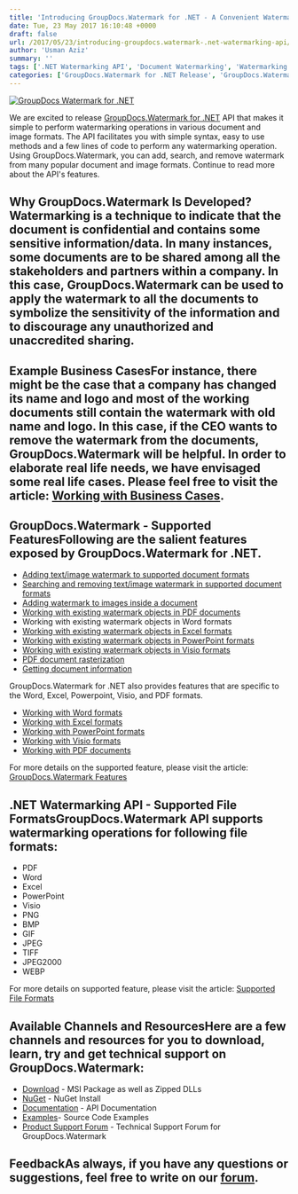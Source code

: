 ```yaml
---
title: 'Introducing GroupDocs.Watermark for .NET - A Convenient Watermarking API'
date: Tue, 23 May 2017 16:10:48 +0000
draft: false
url: /2017/05/23/introducing-groupdocs.watermark-.net-watermarking-api/
author: 'Usman Aziz'
summary: ''
tags: ['.NET Watermarking API', 'Document Watermarking', 'Watermarking API for .NET']
categories: ['GroupDocs.Watermark for .NET Release', 'GroupDocs.Watermark Product Family']
---
```


[![GroupDocs Watermark for .NET](http://blog.groupdocs.com/wp-content/uploads/sites/4/2017/05/GroupDocs-Watermark-for-.NET_.png)](http://groupdocs.com/dot-net/document-watermark-library)

We are excited to release [GroupDocs.Watermark for .NET](https://www.groupdocs.com/products/watermark/net) API that makes it simple to perform watermarking operations in various document and image formats. The API facilitates you with simple syntax, easy to use methods and a few lines of code to perform any watermarking operation. Using GroupDocs.Watermark, you can add, search, and remove watermark from many popular document and image formats. Continue to read more about the API's features.

## Why GroupDocs.Watermark Is Developed?Watermarking is a technique to indicate that the document is confidential and contains some sensitive information/data. In many instances, some documents are to be shared among all the stakeholders and partners within a company. In this case, GroupDocs.Watermark can be used to apply the watermark to all the documents to symbolize the sensitivity of the information and to discourage any unauthorized and unaccredited sharing.

## Example Business CasesFor instance, there might be the case that a company has changed its name and logo and most of the working documents still contain the watermark with old name and logo. In this case, if the CEO wants to remove the watermark from the documents, GroupDocs.Watermark will be helpful. In order to elaborate real life needs, we have envisaged some real life cases. Please feel free to visit the article: [Working with Business Cases](https://docs.groupdocs.com/watermark/net).

## GroupDocs.Watermark - Supported FeaturesFollowing are the salient features exposed by GroupDocs.Watermark for .NET.

*   [Adding text/image watermark to supported document formats](https://docs.groupdocs.com/watermark/net)
*   [Searching and removing text/image watermark in supported document formats](https://docs.groupdocs.com/watermark/net)
*   [Adding watermark to images inside a document](https://docs.groupdocs.com/display/watermarknet/Adding+Watermark+to+Images+Inside+a+Document)
*   [Working with existing watermark objects in PDF documents](https://docs.groupdocs.com/watermark/net)
*   Working with existing watermark objects in Word formats
*   [Working with existing watermark objects in Excel formats](https://docs.groupdocs.com/watermark/net)
*   [Working with existing watermark objects in PowerPoint formats](https://docs.groupdocs.com/watermark/net)
*   [Working with existing watermark objects in Visio formats](https://docs.groupdocs.com/watermark/net)
*   [PDF document rasterization](https://docs.groupdocs.com/watermark/net)
*   [Getting document information](https://docs.groupdocs.com/watermark/net)

GroupDocs.Watermark for .NET also provides features that are specific to the Word, Excel, Powerpoint, Visio, and PDF formats.

*   [Working with Word formats](https://docs.groupdocs.com/watermark/net)
*   [Working with Excel formats](https://docs.groupdocs.com/watermark/net)
*   [Working with PowerPoint formats](https://docs.groupdocs.com/watermark/net)
*   [Working with Visio formats](https://docs.groupdocs.com/watermark/net)
*   [Working with PDF documents](https://docs.groupdocs.com/watermark/net)

For more details on the supported feature, please visit the article: [GroupDocs.Watermark Features](https://docs.groupdocs.com/display/watermarknet/Features+Overview)

## .NET Watermarking API - Supported File FormatsGroupDocs.Watermark API supports watermarking operations for following file formats:

*   PDF
*   Word
*   Excel
*   PowerPoint
*   Visio
*   PNG
*   BMP
*   GIF
*   JPEG
*   TIFF
*   JPEG2000
*   WEBP

For more details on supported feature, please visit the article: [Supported File Formats](https://docs.groupdocs.com/watermark/net)

## Available Channels and ResourcesHere are a few channels and resources for you to download, learn, try and get technical support on GroupDocs.Watermark:

*   [Download](https://downloads.groupdocs.com/watermark/net "GroupDocs.Watermark MSI") - MSI Package as well as Zipped DLLs
*   [NuGet](https://www.nuget.org/packages/groupdocs-watermark-dotnet/ "GroupDocs.Watermark Nuget Package") - NuGet Install
*   [Documentation](https://docs.groupdocs.com/watermark/net "Watermark API documentation") - API Documentation
*   [Examples](https://github.com/groupdocs-watermark/GroupDocs.watermark-for-.NET "How to use Watermark API")\- Source Code Examples
*   [Product Support Forum](http://www.groupdocs.com/Community/forums/groupdocs.watermark-product-family/55/showforum.aspx) - Technical Support Forum for GroupDocs.Watermark

## FeedbackAs always, if you have any questions or suggestions, feel free to write on our [forum](http://www.groupdocs.com/Community/forums/groupdocs.watermark-product-family/55/showforum.aspx "Technical Support Forum").




